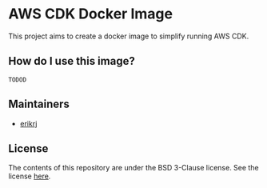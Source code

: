 # AWS CDK Docker Image

This project aims to create a docker image to simplify running AWS CDK.

## How do I use this image?

```
TODOD
```

## Maintainers

 - [erikrj](https://github.com/erikrj)

## License

The contents of this repository are under the BSD 3-Clause license. See the
license [here](https://github.com/truemark/aws-cdk-docker/blob/main/LICENSE.txt).


